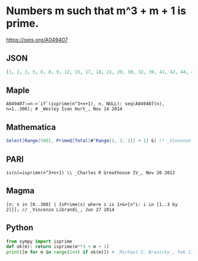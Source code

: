 # Numbers m such that m^3 \+ m \+ 1 is prime\.
https://oeis.org/A049407
## JSON
```JSON
[1, 2, 3, 5, 6, 8, 9, 12, 15, 17, 18, 21, 29, 30, 32, 39, 41, 42, 44, 48, 53, 54, 56, 60, 69, 71, 74, 77, 83, 87, 95, 102, 104, 108, 116, 117, 120, 126, 131, 135, 143, 144, 146, 152, 153, 155, 162, 168, 177, 179, 180, 186, 191, 207, 212, 219, 221, 225, 239, 240, 243]
```
## Maple
```Maple
A049407:=n->`if`(isprime(n^3+n+1), n, NULL): seq(A049407(n), n=1..300); # _Wesley Ivan Hurt_, Nov 14 2014
```
## Mathematica
```Mathematica
Select[Range[500], PrimeQ[Total[#^Range[1, 3, 2]] + 1] &] (* _Vincenzo Librandi_, Jun 27 2014 *)
```
## PARI
```PARI
is(n)=isprime(n^3+n+1) \\ _Charles R Greathouse IV_, Nov 20 2012
```
## Magma
```Magma
[n: n in [0..300] | IsPrime(s) where s is 1+&+[n^i: i in [1..3 by 2]]]; // _Vincenzo Librandi_, Jun 27 2014
```
## Python
```Python
from sympy import isprime
def ok(m): return isprime(m**3 + m + 1)
print([m for m in range(244) if ok(m)]) # _Michael S. Branicky_, Feb 17 2022
```
